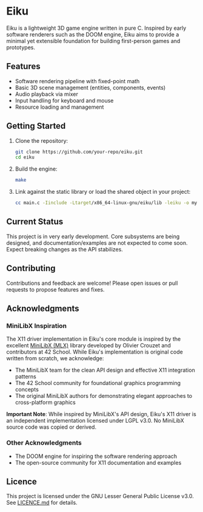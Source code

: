 # Eiku

Eiku is a lightweight 3D game engine written in pure C. Inspired by early software renderers such as the DOOM engine, Eiku aims to provide a minimal yet extensible foundation for building first-person games and prototypes.

## Features

- Software rendering pipeline with fixed-point math
- Basic 3D scene management (entities, components, events)
- Audio playback via mixer
- Input handling for keyboard and mouse
- Resource loading and management

## Getting Started

1. Clone the repository:

   ```sh
   git clone https://github.com/your-repo/eiku.git
   cd eiku
   ```

2. Build the engine:

   ```sh
   make
   ```

3. Link against the static library or load the shared object in your project:

   ```sh
   cc main.c -Iinclude -Ltarget/x86_64-linux-gnu/eiku/lib -leiku -o mygame
   ```

## Current Status

This project is in very early development. Core subsystems are being designed, and documentation/examples are not expected to come soon. Expect breaking changes as the API stabilizes.

## Contributing

Contributions and feedback are welcome! Please open issues or pull requests to propose features and fixes.

## Acknowledgments

### MiniLibX Inspiration

The X11 driver implementation in Eiku's core module is inspired by the excellent [MiniLibX (MLX)](https://github.com/42Paris/minilibx-linux) library developed by Olivier Crouzet and contributors at 42 School. While Eiku's implementation is original code written from scratch, we acknowledge:

- The MiniLibX team for the clean API design and effective X11 integration patterns
- The 42 School community for foundational graphics programming concepts
- The original MiniLibX authors for demonstrating elegant approaches to cross-platform graphics

**Important Note**: While inspired by MiniLibX's API design, Eiku's X11 driver is an independent implementation licensed under LGPL v3.0. No MiniLibX source code was copied or derived.

### Other Acknowledgments

- The DOOM engine for inspiring the software rendering approach
- The open-source community for X11 documentation and examples

## Licence

This project is licensed under the GNU Lesser General Public License v3.0. See [LICENCE.md](LICENCE.md) for details.
